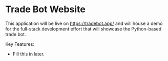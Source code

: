 # Trade Bot Website

This application will be live on https://tradebot.app/ and will house a demo for the full-stack development effort that will showcase the Python-based trade bot. 

Key Features:

* Fill this in later.